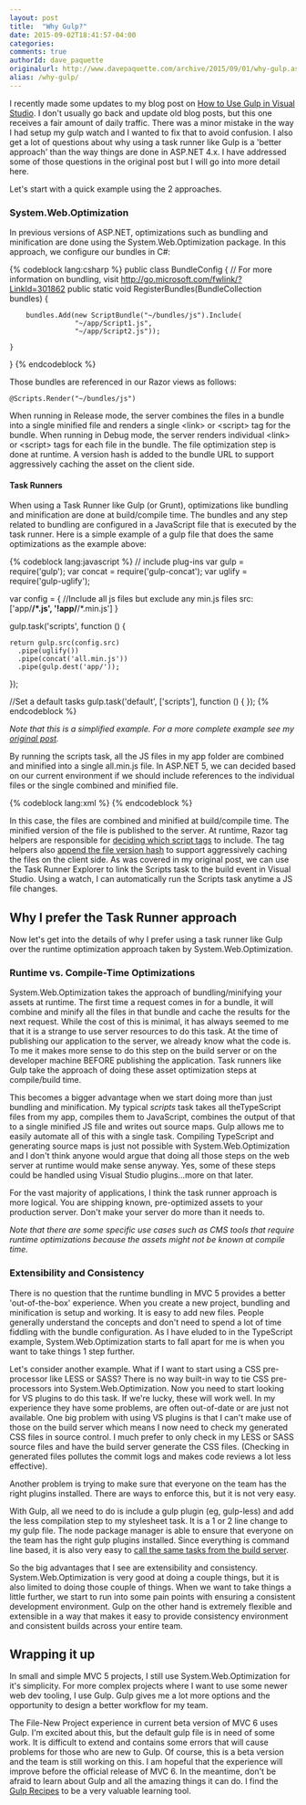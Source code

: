 ```yaml
---
layout: post
title:  "Why Gulp?"
date: 2015-09-02T18:41:57-04:00
categories:
comments: true
authorId: dave_paquette
originalurl: http://www.davepaquette.com/archive/2015/09/01/why-gulp.aspx
alias: /why-gulp/
---
```


I recently made some updates to my blog post on [How to Use Gulp in Visual Studio][1]. I don't usually go back and update old blog posts, but this one receives a fair amount of daily traffic. There was a minor mistake in the way I had setup my gulp watch and I wanted to fix that to avoid confusion. I also get a lot of questions about why using a task runner like Gulp is a 'better approach' than the way things are done in ASP.NET 4.x. I have addressed some of those questions in the original post but I will go into more detail here.

<!--more-->

Let's start with a quick example using the 2 approaches.

### System.Web.Optimization

In previous versions of ASP.NET, optimizations such as bundling and minification are done using the System.Web.Optimization package. In this approach, we configure our bundles in C#:

{% codeblock lang:csharp %}
public class BundleConfig
{
    // For more information on bundling, visit http://go.microsoft.com/fwlink/?LinkId=301862
    public static void RegisterBundles(BundleCollection bundles)
    {
 
        bundles.Add(new ScriptBundle("~/bundles/js").Include(
                    "~/app/Script1.js",
                    "~/app/Script2.js"));
 
    }
}
{% endcodeblock %}

Those bundles are referenced in our Razor views as follows:

    @Scripts.Render("~/bundles/js")

When running in Release mode, the server combines the files in a bundle into a single minified file and renders a single &lt;link&gt; or &lt;script&gt; tag for the bundle. When running in Debug mode, the server renders individual &lt;link&gt; or &lt;script&gt; tags for each file in the bundle. The file optimization step is done at runtime. A version hash is added to the bundle URL to support aggressively caching the asset on the client side.

#### Task Runners

When using a Task Runner like Gulp (or Grunt), optimizations like bundling and minification are done at build/compile time. The bundles and any step related to bundling are configured in a JavaScript file that is executed by the task runner. Here is a simple example of a gulp file that does the same optimizations as the example above:

{% codeblock lang:javascript %}
// include plug-ins
var gulp = require('gulp');
var concat = require('gulp-concat');
var uglify = require('gulp-uglify');
 
var config = {
    //Include all js files but exclude any min.js files
    src: ['app/**/*.js', '!app/**/*.min.js']
}
 
gulp.task('scripts', function () {
 
    return gulp.src(config.src)
      .pipe(uglify())
      .pipe(concat('all.min.js'))
      .pipe(gulp.dest('app/'));
});
 
//Set a default tasks
gulp.task('default', ['scripts'], function () { });
{% endcodeblock %}

_Note that this is a simplified example. For a more complete example see my [original post][6]._

By running the scripts task, all the JS files in my app folder are combined and minified into a single all.min.js file. In ASP.NET 5, we can decided based on our current environment if we should include references to the individual files or the single combined and minified file.

{% codeblock lang:xml %}
<environment names="Development">
    <script asp-src-include="~/app/**/*.js" asp-src-exclude="~/app/**/*.min.js"></script>
</environment>
<environment names="Staging,Production">
    <script src="~/app/all.min.js" asp-append-version="true"></script>
</environment>
{% endcodeblock %}

In this case, the files are combined and minified at build/compile time. The minified version of the file is published to the server. At runtime, Razor tag helpers are responsible for [deciding which script tags][2] to include. The tag helpers also [append the file version hash][3] to support aggressively caching the files on the client side. As was covered in my original post, we can use the Task Runner Explorer to link the Scripts task to the build event in Visual Studio. Using a watch, I can automatically run the Scripts task anytime a JS file changes.

## Why I prefer the Task Runner approach

Now let's get into the details of why I prefer using a task runner like Gulp over the runtime optimization approach taken by System.Web.Optimization.

### Runtime vs. Compile-Time Optimizations

System.Web.Optimization takes the approach of bundling/minifying your assets at runtime. The first time a request comes in for a bundle, it will combine and minify all the files in that bundle and cache the results for the next request. While the cost of this is minimal, it has always seemed to me that it is a strange to use server resources to do this task. At the time of publishing our application to the server, we already know what the code is. To me it makes more sense to do this step on the build server or on the developer machine BEFORE publishing the application. Task runners like Gulp take the approach of doing these asset optimization steps at compile/build time.

This becomes a bigger advantage when we start doing more than just bundling and minification. My typical _scripts_ task takes all theTypeScript files from my app, compiles them to JavaScript, combines the output of that to a single minified JS file and writes out source maps. Gulp allows me to easily automate all of this with a single task. Compiling TypeScript and generating source maps is just not possible with System.Web.Optimization and I don't think anyone would argue that doing all those steps on the web server at runtime would make sense anyway. Yes, some of these steps could be handled using Visual Studio plugins…more on that later.

For the vast majority of applications, I think the task runner approach is more logical. You are shipping known, pre-optimized assets to your production server. Don't make your server do more than it needs to.

_Note that there are some specific use cases such as CMS tools that require runtime optimizations because the assets might not be known at compile time._

### Extensibility and Consistency

There is no question that the runtime bundling in MVC 5 provides a better 'out-of-the-box' experience. When you create a new project, bundling and minification is setup and working. It is easy to add new files. People generally understand the concepts and don't need to spend a lot of time fiddling with the bundle configuration. As I have eluded to in the TypeScript example, System.Web.Optimization starts to fall apart for me is when you want to take things 1 step further.

Let's consider another example. What if I want to start using a CSS pre-processor like LESS or SASS? There is no way built-in way to tie CSS pre-processors into System.Web.Optimization. Now you need to start looking for VS plugins to do this task. If we're lucky, these will work well. In my experience they have some problems, are often out-of-date or are just not available. One big problem with using VS plugins is that I can't make use of those on the build server which means I now need to check my generated CSS files in source control. I much prefer to only check in my LESS or SASS source files and have the build server generate the CSS files. (Checking in generated files pollutes the commit logs and makes code reviews a lot less effective).

Another problem is trying to make sure that everyone on the team has the right plugins installed. There are ways to enforce this, but it is not very easy.

With Gulp, all we need to do is include a gulp plugin (eg, gulp-less) and add the less compilation step to my stylesheet task. It is a 1 or 2 line change to my gulp file. The node package manager is able to ensure that everyone on the team has the right gulp plugins installed. Since everything is command line based, it is also very easy to [call the same tasks from the build server][4].

So the big advantages that I see are extensibility and consistency. System.Web.Optimization is very good at doing a couple things, but it is also limited to doing those couple of things. When we want to take things a little further, we start to run into some pain points with ensuring a consistent development environment. Gulp on the other hand is extremely flexible and extensible in a way that makes it easy to provide consistency environment and consistent builds across your entire team.

## Wrapping it up

In small and simple MVC 5 projects, I still use System.Web.Optimization for it's simplicity. For more complex projects where I want to use some newer web dev tooling, I use Gulp. Gulp gives me a lot more options and the opportunity to design a better workflow for my team.

The File-New Project experience in current beta version of MVC 6 uses Gulp. I'm excited about this, but the default gulp file is in need of some work. It is difficult to extend and contains some errors that will cause problems for those who are new to Gulp. Of course, this is a beta version and the team is still working on this. I am hopeful that the experience will improve before the official release of MVC 6. In the meantime, don't be afraid to learn about Gulp and all the amazing things it can do. I find the [Gulp Recipes][5] to be a very valuable learning tool.

[1]: http://www.davepaquette.com/archive/2014/10/08/how-to-use-gulp-in-visual-studio.aspx
[2]: http://www.davepaquette.com/archive/2015/05/05/web-optimization-development-and-production-in-asp-net-mvc6.aspx
[3]: http://www.davepaquette.com/archive/2015/05/06/link-and-script-tag-helpers-in-mvc6.aspx
[4]: http://www.davepaquette.com/archive/2015/04/08/integrating-gulp-and-bower-with-visual-studio-online-hosted-builds.aspx
[5]: https://github.com/gulpjs/gulp/tree/master/docs/recipes
[6]: http://www.davepaquette.com/archive/2014/10/08/how-to-use-gulp-in-visual-studio.aspx

